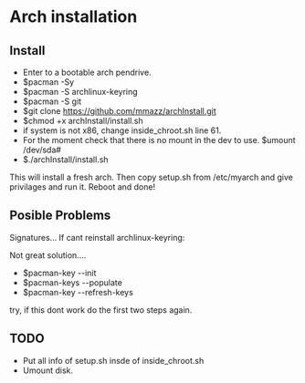 # Arch installation

## Install

- Enter to a bootable arch pendrive.
- $pacman -Sy
- $pacman -S archlinux-keyring
- $pacman -S git
- $git clone https://github.com/mmazz/archInstall.git
- $chmod +x archInstall/install.sh
- if system is not x86, change inside_chroot.sh line 61.
- For the moment check that there is no mount in the dev to use. $umount /dev/sda#
- $./archInstall/install.sh

This will install a fresh arch. Then copy setup.sh from /etc/myarch and give privilages and run it.
Reboot and done!

## Posible Problems

Signatures... If cant reinstall archlinux-keyring:

Not great solution....

- $pacman-key --init
- $pacman-keys --populate
- $pacman-key --refresh-keys

try, if this dont work do the first two steps again.

## TODO

- Put all info of setup.sh insde of inside_chroot.sh
- Umount disk.
